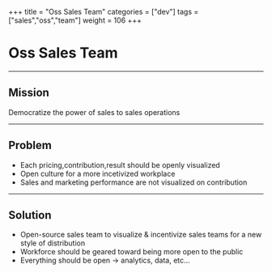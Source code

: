 +++
title = "Oss Sales Team"
categories = ["dev"]
tags = ["sales","oss","team"]
weight = 106
+++

# Oss Sales Team

---

## Mission

Democratize the power of sales to sales operations

---

## Problem

- Each pricing,contribution,result should be openly visualized
- Open culture for a more incetivized workplace
- Sales and marketing performance are not visualized on contribution

---

## Solution

- Open-source sales team to visualize & incentivize sales teams for a new style of distribution
- Workforce should be geared toward being more open to the public
- Everything should be open -> analytics, data, etc...
